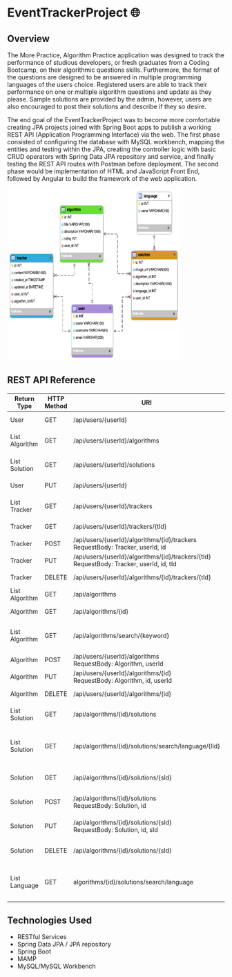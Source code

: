 # EventTrackerProject 🌐

## Overview
The More Practice, Algorithm Practice application was designed to track the performance of studious developers, or fresh graduates from a Coding Bootcamp, on their algorithmic questions skills. Furthermore, the format of the questions are designed to be answered in multiple programming languages of the users choice. Registered users are able to track their performance on one or multiple algorithm questions and update as they please. Sample solutions are provided by the admin, however, users are also encouraged to post their solutions and describe if they so desire.

The end goal of the EventTrackerProject was to become more comfortable creating JPA projects joined with Spring Boot apps to publish a working REST API (Application Programming Interface) via the web. The first phase consisted of configuring the database with MySQL workbench, mapping the entities and testing within the JPA, creating the controller logic with basic CRUD operators with Spring Data JPA repository and service, and finally testing the REST API routes with Postman before deployment. The second phase would be implementation of HTML and JavaScript Front End, followed by Angular to build the framework of the web application.

<img height="400" width="400" src="https://github.com/ai24m/EventTrackerProject/blob/main/DB/algorithmpracticedbschema.png"/>


## REST API Reference
| Return Type      | HTTP Method | URI                  | Purpose            |
|------------------|-------------|----------------------|----------------------------------|
| User            | GET         | /api/users/{userId}  |         Retrieve User      |
| List Algorithm            | GET         | /api/users/{userId}/algorithms  |        Retrieve User Algorithms      |
| List Solution            | GET         | /api/users/{userId}/solutions  |        Retrieve User Solutions      |
| User            | PUT         | /api/users/{userId}  |        Update User      |
| List Tracker            | GET         | /api/users/{userId}/trackers  |         Retrieve User Trackers      |
| Tracker            | GET         | /api/users/{userId}/trackers/{tId}  |         Retrieve a Tracker      |
| Tracker            | POST         | /api/users/{userId}/algorithms/{id}/trackers  <br> RequestBody: Tracker, userId, id  |   Create Tracker     |
| Tracker            | PUT         | /api/users/{userId}/algorithms/{id}/trackers/{tId}  <br> RequestBody: Tracker, userId, id, tId  |    Update Tracker     |
| Tracker            | DELETE         | /api/users/{userId}/algorithms/{id}/trackers/{tId}  |        Update Tracker      |
| List Algorithm            | GET         | /api/algorithms |           Retrieve Algorithms      |
| Algorithm            | GET         | /api/algorithms/{id} |           Retrieve a Algorithm      |
| List Algorithm            | GET       | /api/algorithms/search/{keyword} |          Search Algorithm  with keyword    |
| Algorithm            | POST         | /api/users/{userId}/algorithms <br> RequestBody: Algorithm, userId |   Create a Algorithm     |
| Algorithm            | PUT         | /api/users/{userId}/algorithms/{id} <br> RequestBody: Algorithm, id, userId |  Update a Algorithm     |
| Algorithm            | DELETE       | /api/users/{userId}/algorithms/{id} |   Delete a Algorithm      |
| List Solution             | GET       | /api/algorithms/{id}/solutions |   Retrieve Algorithm Solutions     |
| List Solution             | GET       | /api/algorithms/{id}/solutions/search/language/{lId} |   Retrieve Algorithm Solutions by Language    |
| Solution            | GET       | /api/algorithms/{id}/solutions/{sId} | Retrieve a Algorithm Solution    |
| Solution            | POST       | /api/algorithms/{id}/solutions  <br> RequestBody: Solution, id |  Create a Algorithm Solution   |
| Solution            | PUT       | /api/algorithms/{id}/solutions/{sId}  <br> RequestBody: Solution, id, sId |  Update a Algorithm Solution   |
| Solution            | DELETE       | /api/algorithms/{id}/solutions/{sId} |  Delete a Algorithm Solution    |
| List Language             | GET       | algorithms/{id}/solutions/search/language |  Retrieve Languages of Algorithm Solution   |



## Technologies Used
* RESTful Services
* Spring Data JPA / JPA repository
* Spring Boot
* MAMP
* MySQL/MySQL Workbench
